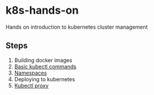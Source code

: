 # k8s-hands-on

Hands on introduction to kubernetes cluster management

## Steps

1. Building docker images
2. [Basic kubectl commands](02-basic-kubectl-commands)
3. [Namespaces](03-namespaces)
4. Deploying to kubernetes
5. [Kubectl proxy](05-kubectl-proxy)
